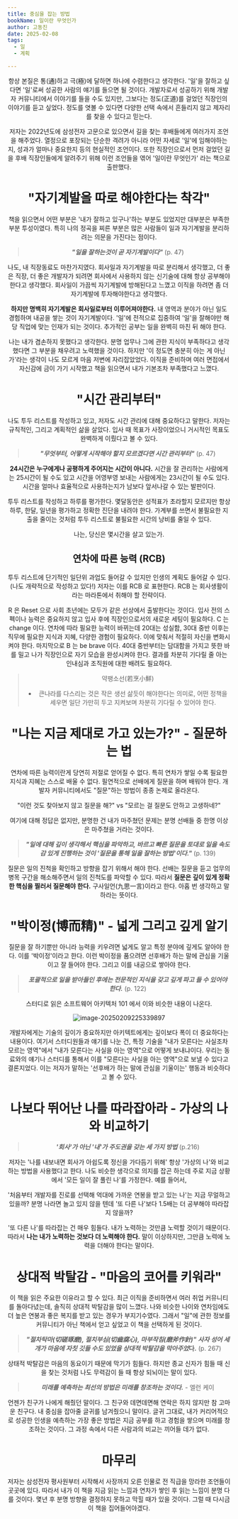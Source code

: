 ```yaml
---
title: 중심을 잡는 방법
bookName: 일이란 무엇인가
author: 고동진
date: 2025-02-08
tags:
  - 일
  - 계획

---
```


<Header />

 항상 본질은 통(通)하고 극(極)에 달하면 하나에 수렴한다고 생각한다. '일'을 잘하고 싶다면 '일'로써 성공한 사람의 얘기를 들으면 될 것이다. 개발자로서 성공하기 위해 개발자 커뮤니티에서 이야기를 들을 수도 있지만, 그보다는 정도(正道)를 걸었던 직장인의 이야기를 듣고 싶었다. 정도를 엿볼 수 있다면 다양한 선택 속에서 흔들리지 않고 제자리를 찾을 수 있다고 믿는다.

<description />

 저자는 2022년도에 삼성전자 고문으로 있으면서 길을 찾는 후배들에게 여러가지 조언을 해주었다. 열정으로 포장되는 단순한 격려가 아니라 어떤 자세로 '일'에 임해야하는지, 성과가 얼마나 중요한지 등의 현실적인 조언이다. 또한 직장인으로서 먼저 걸었던 길을 후배 직장인들에게 알려주기 위해 이런 조언들을 엮어 '일이란 무엇인가' 라는 책으로 출판했다.

# "자기계발을 따로 해야한다는 착각"

 책을 읽으면서 어떤 부분은 '내가 잘하고 있구나'하는 부분도 있었지만 대부분은 부족한 부분 투성이였다. 특히 나의 정곡을 찌른 부분은 많은 사람들이 일과 자기계발을 분리하려는 의문을 가진다는 점이다.

>  ***"일을 잘하는것이 곧 자기계발이다"*** (p. 47)

나도, 내 직장동료도 마찬가지였다. 회사일과 자기계발을 따로 분리해서 생각했고, 더 좋은 직장, 더 좋은 개발자가 되려면 회사에서 사용하지 않는 신기술에 대해 항상 공부해야 한다고 생각했다. 회사일이 가끔씩 자기계발에 방해된다고 느꼈고 이직을 하려면 좀 더 자기계발에 투자해야한다고 생각했다.

**하지만 명백히 자기계발은 회사일로부터 이루어져야한다.** 내 영역과 분야가 아닌 일도 경험하며 내공을 쌓는 것이 자기계발이다. '일'에 전적으로 집중하여 '일'을 잘해야만 해당 직업에 맞는 인재가 되는 것이다. 추가적인 공부는 일을 완벽히 마친 뒤 해야 한다. 

나는 내가 겸손하지 못했다고 생각한다. 분명 업무나 그에 관한 지식이 부족하다고 생각했다면 그 부분을 채우려고 노력했을 것이다. 하지만 '이 정도면 충분히 아는 게 아닌가'라는 생각이 나도 모르게 마음 저변에 자리잡았었다. 이직을 준비하며 여러 면접에서 자신감에 금이 가기 시작했고 책을 읽으면서 내가 기본조차 부족했다고 느꼈다.

# "시간 관리부터"

나도 투두 리스트를 작성하고 있고, 저자도 시간 관리에 대해 중요하다고 말한다. 저자는 규칙적인, 그리고 계획적인 삶을 살았다. 입사 때 목표가 사장이었으니 거시적인 목표도 완벽하게 이뤘다고 볼 수 있다.

> ***"무엇부터, 어떻게 시작해야 할지 모르겠다면 시간 관리부터"***  (p. 47)

**24시간은 누구에게나 공평하게 주어지는 시간이 아니다.** 시간을 잘 관리하는 사람에게는 25시간이 될 수도 있고 시간을 어영부영 보내는 사람에게는 23시간이 될 수도 있다. 시간을 얼마나 효율적으로 사용하는지가 남보다 앞서나갈 수 있는 발판이다.

투두 리스트를 작성하고 하루를 평가한다. 몇달동안은 성적표가 초라할지 모르지만 항상 하루, 한달, 일년을 평가하고 정확한 진단을 내려야 한다. 가계부를 쓰면서 불필요한 지출을 줄이는 것처럼 투두 리스트로 불필요한 시간의 낭비를 줄일 수 있다.

나는, 당신은 몇시간을 살고 있는가.

## 연차에 따른 능력 (RCB)

 투두 리스트에 단기적인 일단위 과업도 들어갈 수 있지만 인생의 계획도 들어갈 수 있다. (나도 개략적으로 작성하고 있다!) 저자는 이를 RCB 로 표현한다. RCB 는 회사생활이라는 마라톤에서 취해야 할 전략이다.

  R 은 Reset 으로 사회 초년에는 모두가 같은 선상에서 출발한다는 것이다. 입사 전의 스펙이나 능력은 중요하지 않고 입사 후에 직장인으로서의 새로운 세팅이 필요하다. C 는 change 이다. 연차에 따라 필요한 능력이 바뀌는데 20대는 성실함, 30대 중반 이후는 직무에 필요한 지식과 지혜, 다양한 경험이 필요하다. 이에 맞춰서 적절히 자신을 변화시켜야 한다. 마지막으로 B 는 be brave 이다. 40대 중반부터는 담대함을 가지고 뜻한 바를 밀고 나가 직장인으로 자기 모습을 완성시켜야 한다. 결과를 차분히 기다릴 줄 아는 인내심과 조직원에 대한 배려도 필요하다.

> 약팽소선(若烹小鮮)
>
> - 큰나라를 다스리는 것은 작은 생선 삶듯이 해야한다는 의미로, 어떤 정책을 세우면 일단 가만히 두고 지켜보며 차분히 기다릴 수 있어야 한다.

# "나는 지금 제대로 가고 있는가?" - 질문하는 법

연차에 따른 능력이란게 당연히 저절로 얻어질 수 없다. 특히 연차가 쌓일 수록 필요한 지식과 지혜는 스스로 배울 수 없다. 필연적으로 선배에게 질문을 하며 배워야 한다. 개발자 커뮤니티에서도 "질문"하는 방법이 종종 논제로 올라온다.

"이런 것도 찾아보지 않고 질문을 해?" vs "모르는 걸 질문도 안하고 고생하네?"

여기에 대해 정답은 없지만, 분명한 건 내가 마주쳤던 문제는 분명 선배들 중 한명 이상은 마주쳤을 거라는 것이다. 

> ***"일에 대해 깊이 생각해서 핵심을 파악하고, 바르고 빠른 질문을 토대로 일을 속도감 있게 진행하는 것이 '질문을 통해 일을 잘하는 방법'이다."*** (p. 139)

질문은 일의 진척을 확인하고 방향을 잡기 위해서 해야 한다. 선배는 질문을 듣고 업무의 병목 구간을 해소해주면서 일의 진척도를 파악할 수 있다. 따라서 **질문은 깊이 있게 정확한 핵심을 찔러서 질문해야 한다.** 구사일언(九思一言)이라고 한다. 아홉 번 생각하고 말하라는 뜻이다.

# "박이정(博而精)" - 넓게 그리고 깊게 알기

 질문을 잘 하기뿐만 아니라 능력을 키우려면 넓게도 알고 특정 분야에 깊게도 알아야 한다. 이를 '박이정'이라고 한다. 이런 박이정을 품으려면 선후배가 하는 말에 관심을 기울이고 잘 들어야 한다. 그리고 이를 내공으로 쌓아야 한다.

> ***포괄적으로 일을 받아들인 후에는 전문적인 지식을 갖고 깊게 파고 들 수 있어야 한다.*** (p. 122)

  스터디로 읽은 소프트웨어 아키텍처 101 에서 이와 비슷한 내용이 나온다.

![image-20250209225339897](../../.vuepress/public/images/2025-02-08-whatiswork/image-20250209225339897.png)

개발자에게는 기술의 깊이가 중요하지만 아키텍트에게는 깊이보다 폭이 더 중요하다는 내용이다. 여기서 스터디원들과 얘기를 나눈 건, 특정 기술을 "내가 모른다는 사실조차 모르는 영역"에서 "내가 모른다는 사실을 아는 영역"으로 어떻게 보내냐이다. 우리는 동료와의 얘기나 스터디를 통해서 이를 "모른다는 사실을 아는 영역"으로 보낼 수 있다고 결론지었다. 이는 저자가 말하는 '선후배가 하는 말에 관심을 기울이는' 행동과 비슷하다고 볼 수 있다.

# 나보다 뛰어난 나를 따라잡아라 - 가상의 나와 비교하기

>  ***'회사'가 아닌 '내'가 주도권을 갖는 세 가지 방법*** (p.216)

저자는 '나를 내보내면 회사가 아쉽도록 정신을 가다듬기 위해' 항상 '가상의 나'와 비교하는 방법을 사용했다고 한다. 나도 비슷한 생각으로 의지를 잡곤 하는데 주로 지금 상황에서 '모든 일이 잘 풀린 나'를 가정한다. 예를 들어서,

'처음부터 개발자를 진로를 선택해 억대에 가까운 연봉을 받고 있는 나'는 지금 무얼하고 있을까? 분명 나라면 놀고 있지 않을 텐데 '또 다른 나'보다 1.5배는 더 공부해야 따라잡지 않을까? 

'또 다른 나'를 따라잡는 건 매우 힘들다. 내가 노력하는 것만큼 노력할 것이기 때문이다. 따라서 **나는 내가 노력하는 것보다 더 노력해야 한다.** 말이 이상하지만, 그만큼 노력에 노력을 더해야 한다는 말이다.

# 상대적 박탈감 - "마음의 코어를 키워라"

이 책을 읽은 주요한 이유라고 할 수 있다. 최근 이직을 준비하면서 여러 취업 커뮤니티를 돌아다녔는데, 솔직히 상대적 박탈감을 많이 느꼈다. 나와 비슷한 나이와 연차임에도 더 높은 연봉과 좋은 복지를 받고 있는 경우가 부지기수였다. 그래서 "일"에 관한 정보를 커뮤니티가 아닌 책에서 얻고 싶었고 이 책을 선택하게 된 것이다.

> ***"절차탁마(切磋琢磨), 절치부심(切齒腐心), 마부작침(磨斧作針)" 사자 성어 세 개가 마음에 자칫 깃들 수도 있었을 상대적 박탈감을 막아주었*다.** (p. 267)

상태적 박탈감은 마음의 동요이기 때문에 막기가 힘들다. 하지만 종교 신자가 힘들 때 신을 찾는 것처럼 나도 무력감이 들 때 항상 되뇌이는 말이 있다.

> ***미래를 예측하는 최선의 방법은 미래를 창조하는 것이다.*** - 엘런 케이

언젠가 친구가 나에게 해줬던 말이다. 그 친구와 데면데면해 연락은 하지 않지만 참 고마운 친구다. 내 중심을 잡아줄 글귀를 남겨줬으니 말이다. 글귀 그대로, 내가 커리어적으로 성공한 인생을 예측하는 가장 좋은 방법은 지금 공부를 하고 경험을 쌓으며 미래를 창조하는 것이다. 그 과정 속에서 다른 사람과의 비교는 끼어들 데가 없다.

# 마무리

저자는 삼성전자 평사원부터 시작해서 사장까지 오른 인물로 전 직급을 망라한 조언들이 곳곳에 있다. 따라서 내가 이 책을 지금 읽는 느낌과 연차가 쌓인 후 읽는 느낌이 분명 다를 것이다. 몇년 후 분명 방향을 결정하지 못하고 막힐 때가 있을 것이다. 그럴 때 다시금 이 책을 집어들어야겠다.

<Footer />